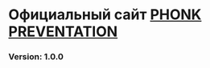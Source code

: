 # Официальный сайт [PHONK PREVENTATION](https://vk.com/phonkpreventation "Сообщество в ВК") #

### Version: 1.0.0 ###
